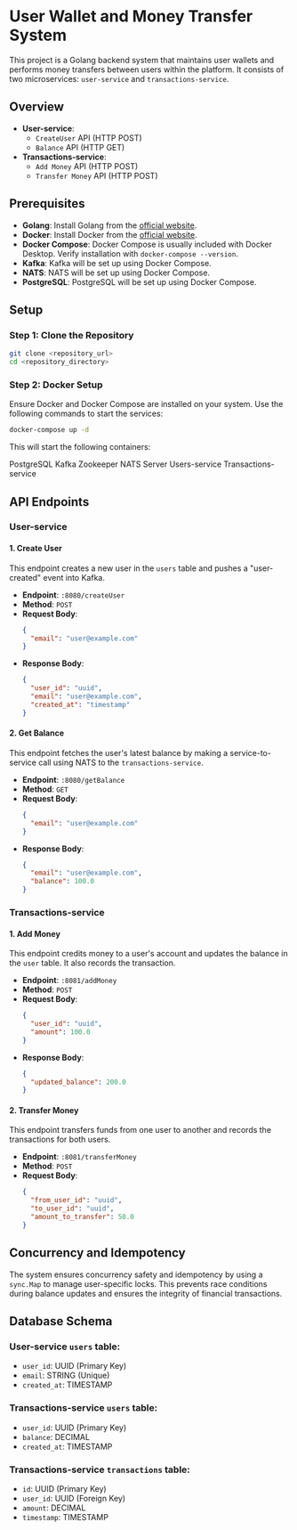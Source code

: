 # User Wallet and Money Transfer System

This project is a Golang backend system that maintains user wallets and performs money transfers between users within the platform. It consists of two microservices: `user-service` and `transactions-service`.

## Overview

- **User-service**:
    - `CreateUser` API (HTTP POST)
    - `Balance` API (HTTP GET)
- **Transactions-service**:
    - `Add Money` API (HTTP POST)
    - `Transfer Money` API (HTTP POST)

## Prerequisites

- **Golang**: Install Golang from the [official website](https://golang.org/dl/).
- **Docker**: Install Docker from the [official website](https://www.docker.com/products/docker-desktop).
- **Docker Compose**: Docker Compose is usually included with Docker Desktop. Verify installation with `docker-compose --version`.
- **Kafka**: Kafka will be set up using Docker Compose.
- **NATS**: NATS will be set up using Docker Compose.
- **PostgreSQL**: PostgreSQL will be set up using Docker Compose.

## Setup

### Step 1: Clone the Repository

```bash
git clone <repository_url>
cd <repository_directory>
```

### Step 2: Docker Setup
Ensure Docker and Docker Compose are installed on your system. Use the following commands to start the services:
```bash
docker-compose up -d
```
This will start the following containers:

PostgreSQL
Kafka
Zookeeper
NATS Server
Users-service
Transactions-service


## API Endpoints

### User-service

#### 1. Create User
This endpoint creates a new user in the `users` table and pushes a "user-created" event into Kafka.
- **Endpoint**: `:8080/createUser`
- **Method**: `POST`
- **Request Body**:
  ```json
  {
    "email": "user@example.com"
  }
  ```
- **Response Body**:
  ```json
  {
    "user_id": "uuid",
    "email": "user@example.com",
    "created_at": "timestamp"
  }
  ```

#### 2. Get Balance
This endpoint fetches the user's latest balance by making a service-to-service call using NATS to the `transactions-service`.
- **Endpoint**: `:8080/getBalance`
- **Method**: `GET`
- **Request Body**:
  ```json
  {
    "email": "user@example.com"
  }
  ```
- **Response Body**:
  ```json
  {
    "email": "user@example.com",
    "balance": 100.0
  }
  ```


### Transactions-service

#### 1. Add Money
This endpoint credits money to a user's account and updates the balance in the `user` table. It also records the transaction.
- **Endpoint**: `:8081/addMoney`
- **Method**: `POST`
- **Request Body**:
  ```json
  {
    "user_id": "uuid",
    "amount": 100.0
  }
  ```
- **Response Body**:
  ```json
  {
    "updated_balance": 200.0
  }
  ```


#### 2. Transfer Money
This endpoint transfers funds from one user to another and records the transactions for both users.
- **Endpoint**: `:8081/transferMoney`
- **Method**: `POST`
- **Request Body**:
  ```json
  {
    "from_user_id": "uuid",
    "to_user_id": "uuid",
    "amount_to_transfer": 50.0
  }
  ```

## Concurrency and Idempotency

The system ensures concurrency safety and idempotency by using a `sync.Map` to manage user-specific locks. This prevents race conditions during balance updates and ensures the integrity of financial transactions.

## Database Schema

### User-service `users` table:
- `user_id`: UUID (Primary Key)
- `email`: STRING (Unique)
- `created_at`: TIMESTAMP

### Transactions-service `users` table:
- `user_id`: UUID (Primary Key)
- `balance`: DECIMAL
- `created_at`: TIMESTAMP

### Transactions-service `transactions` table:
- `id`: UUID (Primary Key)
- `user_id`: UUID (Foreign Key)
- `amount`: DECIMAL
- `timestamp`: TIMESTAMP
